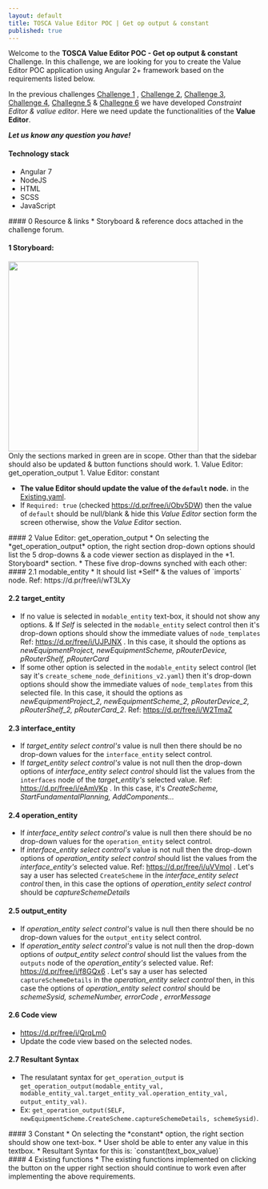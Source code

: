 ```yaml
---
layout: default
title: TOSCA Value Editor POC | Get op output & constant
published: true
---
```


Welcome to the **TOSCA Value Editor POC - Get op output & constant** Challenge. In this challenge, we are looking for you to create the Value Editor POC application using Angular 2+ framework based on the requirements listed below.

In the previous challenges [Challenge 1](https://www.topcoder.com/challenges/30094218/?type=develop) , [Challenge 2](https://www.topcoder.com/challenges/30095098/?type=develop), [Challenge 3](https://www.topcoder.com/challenges/30095348/?type=develop), [Challenge 4](https://apps.topcoder.com/forums/?module=Category&categoryID=72027), [Challegne 5](https://www.topcoder.com/challenges/30095768/?type=develop) & [Challegne 6](https://www.topcoder.com/challenges/30095984/?type=develop) we have developed *Constraint Editor & valiue editor*. Here we need update the functionalities of the **Value Editor**.

_**Let us know any question you have!**_

#### Technology stack
* Angular 7
* NodeJS
* HTML
* SCSS
* JavaScript
 
<section>
#### 0 Resource & links  
* Storyboard & reference docs attached in the challenge forum.
</section>

#### 1 Storyboard:  
<img src="https://cdn-std.dprcdn.net/files/acc_652531/hgbVQq" height="380" alt="" /> 

<section>
Only the sections marked in green are in scope. Other than that the sidebar should also be updated & button functions should work.
1. Value Editor: get_operation_output
1. Value Editor: constant

* **The value Editor should update the value of the `default` node.** in the  [Existing.yaml](https://gitlab.com/tosca-open/poc-blueprint/blob/dev/src/assets/yaml/Existing.yaml#L25).
* If  `Required: true` (checked https://d.pr/free/i/Obv5DW) then the value of `default` should be null/blank & hide this *Value Editor* section form the screen otherwise, show the *Value Editor* section.
</section>
  
<section>
#### 2 Value Editor: get_operation_output
* On selecting the *get_operation_output* option, the right section drop-down options should list the 5 drop-downs & a code viewer section as displayed in the *1. Storyboard* section.
* These five drop-downs synched with each other:
#### 2.1 modable_entity
* It should list *Self* & the values of `imports` node. Ref: https://d.pr/free/i/wT3LXy

#### 2.2 target_entity 
* If no value is selected in `modable_entity` text-box, it should not show any options.
& If *Self* is selected in the `modable_entity` select control then it's drop-down options should show the immediate values of `node_templates` Ref: https://d.pr/free/i/UJPJNX . In this case, it should the options as  *newEquipmentProject, newEquipmentScheme, pRouterDevice, pRouterShelf, pRouterCard*
* If some other option is selected in the `modable_entity` select control (let say it's `create_scheme_node_definitions_v2.yaml`) then it's drop-down options should show the immediate values of `node_templates` from this selected file. In this case, it should the options as  *newEquipmentProject_2, newEquipmentScheme_2, pRouterDevice_2, pRouterShelf_2, pRouterCard_2*. Ref: https://d.pr/free/i/W2TmaZ

#### 2.3 interface_entity 
* If *target_entity select control's* value is null then there should be no drop-down values for the `interface_entity` select control.
* If *target_entity select control's* value is not null then the drop-down options of *interface_entity select control* should list the values from the `interfaces` node of the *target_entity's* selected value. Ref: https://d.pr/free/i/eAmVKp . In this case, it's *CreateScheme, StartFundamentalPlanning, AddComponents...*

#### 2.4 operation_entity 
* If *interface_entity select control's* value is null then there should be no drop-down values for the `operation_entity` select control.
* If *interface_entity select control's* value is not null then the drop-down options of *operation_entity select control* should list the values from the *interface_entity's* selected value. 
Ref: https://d.pr/free/i/uVVmoI . Let's say a user has selected `CreateScheme` in the *interface_entity select control* then, in this case the options of *operation_entity select control* should be *captureSchemeDetails*

#### 2.5 output_entity
* If *operation_entity select control's* value is null then there should be no drop-down values for the `output_entity` select control.
* If *operation_entity select control's* value is not null then the drop-down options of *output_entity select control* should list the values from the `outputs` node of the *operation_entity's* selected value. 
Ref: https://d.pr/free/i/f8GQx6 . Let's say a user has selected `captureSchemeDetails` in the *operation_entity select control* then, in this case the options of *operation_entity select control* should be *schemeSysid, schemeNumber, errorCode , errorMessage*

#### 2.6 Code view

* https://d.pr/free/i/QrqLm0
* Update the code view based on the selected nodes.

#### 2.7 Resultant Syntax
* The resulatant syntax for `get_operation_output` is `get_operation_output(modable_entity_val, modable_entity_val.target_entity_val.operation_entity_val, output_entity_val)`.
* Ex: `get_operation_output(SELF, newEquipmentScheme.CreateScheme.captureSchemeDetails, schemeSysid)`.
</section>

<section>
#### 3 Constant
* On selecting the *constant* option, the right section should show one text-box.
* User shold be able to enter any value in this textbox.
* Resultant Syntax for this is: `constant(text_box_value)`
</section>

<section>
#### 4 Existing functions 
* The existing functions implemented on clicking the button on the upper right section should continue to work even after implementing the above requirements.
</section>  
